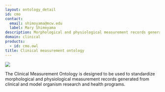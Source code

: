 ```yaml
---
layout: ontology_detail
id: cmo
contact: 
  email: shimoyama@mcw.edu
  label: Mary Shimoyama
description: Morphological and physiological measurement records generated from clinical and model organism research and health programs.
domain: clinical
products: 
  - id: cmo.owl
title: Clinical measurement ontology
---
```


<img src="http://rgd.mcw.edu/common/images/rgd_LOGO_blue_rgd.gif"/>

The Clinical Measurement Ontology is designed to be used to standardize morphological and physiological measurement records generated from clinical and model organism research and health programs.
